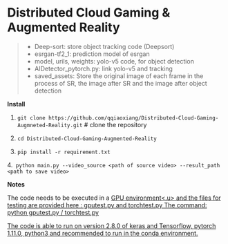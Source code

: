 # Distributed Cloud Gaming & Augmented Reality


> + Deep-sort: store object tracking code (Deepsort)
> + esrgan-tf2_1: prediction model of esrgan
> + model, urils, weights: yolo-v5 code, for object detection
> + AIDetector_pytorch.py: link yolo-v5 and tracking
> + saved_assets: Store the original image of each frame in the process of SR, the image after SR and the image after object detection

**Install** 

 1. `git clone https://github.com/qqiaoxiang/Distributed-Cloud-Gaming-Augmneted-Reality.git`  # clone the repository
 
 2. `cd Distributed-Cloud-Gaming-Augmented-Reality` 
 
 3. `pip install -r requirement.txt`  
 
 4.` python main.py --video_source <path of source video> --result_path <path to save video>`
 
**Notes**  
 
The code needs to be executed in a <u>GPU environment<.u> and the files for testing are provided here : gputest.py and torchtest.py
The command: python gputest.py / torchtest.py
 
The code is able to run on version 2.8.0 of keras and Tensorflow, pytorch 1.11.0, python3 and recommended to run in the conda environment.

